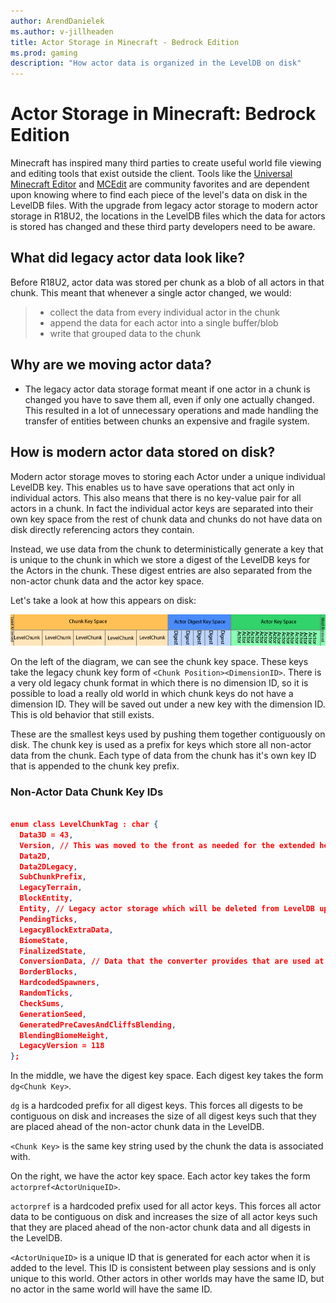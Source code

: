 ```yaml
---
author: ArendDanielek
ms.author: v-jillheaden
title: Actor Storage in Minecraft - Bedrock Edition
ms.prod: gaming
description: "How actor data is organized in the LevelDB on disk"
---
```


# Actor Storage in Minecraft: Bedrock Edition

Minecraft has inspired many third parties to create useful world file viewing and editing tools that exist outside the client. Tools like the [Universal Minecraft Editor](https://www.universalminecrafteditor.com/) and [MCEdit](http://www.mcedit.net/) are community favorites and are dependent upon knowing where to find each piece of the level's data on disk in the LevelDB files. With the upgrade from legacy actor storage to modern actor storage in R18U2, the locations in the LevelDB files which the data for actors is stored has changed and these third party developers need to be aware.

## What did legacy actor data look like?

Before R18U2, actor data was stored per chunk as a blob of all actors in that chunk. This meant that whenever a single actor changed, we would:
>- collect the data from every individual actor in the chunk
>- append the data for each actor into a single buffer/blob
>- write that grouped data to the chunk

## Why are we moving actor data?

- The legacy actor data storage format meant if one actor in a chunk is changed you have to save them all, even if only one actually changed. This resulted in a lot of unnecessary operations and made handling the transfer of entities between chunks an expensive and fragile system.

## How is modern actor data stored on disk?

Modern actor storage moves to storing each Actor under a unique individual LevelDB key. This enables us to have save operations that act only in individual actors. This also means that there is no key-value pair for all actors in a chunk. In fact the individual actor keys are separated into their own key space from the rest of chunk data and chunks do not have data on disk directly referencing actors they contain.

Instead, we use data from the chunk to deterministically generate a key that is unique to the chunk in which we store a digest of the LevelDB keys for the Actors in the chunk. These digest entries are also separated from the non-actor chunk data and the actor key space.

Let's take a look at how this appears on disk:

![LevelDB diagram showing actor storage chunks.](Media/ActorStorage/leveldbdiagram.png)

On the left of the diagram, we can see the chunk key space. These keys take the legacy chunk key form of `<Chunk Position><DimensionID>`. 
There is a very old legacy chunk format in which there is no dimension ID, so it is possible to load a really old world in which chunk keys do not have a dimension ID. They will be saved out under a new key with the dimension ID. This is old behavior that still exists.

These are the smallest keys used by pushing them together contiguously on disk. The chunk key is used as a prefix for keys which store all non-actor data from the chunk. Each type of data from the chunk has it's own key ID that is appended to the chunk key prefix.

### Non-Actor Data Chunk Key IDs

```json

enum class LevelChunkTag : char {
  Data3D = 43,
  Version, // This was moved to the front as needed for the extended heights feature. Old chunks will not have this data.
  Data2D,
  Data2DLegacy,
  SubChunkPrefix,
  LegacyTerrain,
  BlockEntity,
  Entity, // Legacy actor storage which will be deleted from LevelDB upon upgrading the chunk to use modern actor storage
  PendingTicks,
  LegacyBlockExtraData,
  BiomeState,
  FinalizedState,
  ConversionData, // Data that the converter provides that are used at runtime for things like blending
  BorderBlocks,
  HardcodedSpawners,
  RandomTicks,
  CheckSums,
  GenerationSeed,
  GeneratedPreCavesAndCliffsBlending,
  BlendingBiomeHeight,
  LegacyVersion = 118
};

```

In the middle, we have the digest key space. Each digest key takes the form `dg<Chunk Key>`.

`dg` is a hardcoded prefix for all digest keys. This forces all digests to be contiguous on disk and increases the size of all digest keys such that they are placed ahead of the non-actor chunk data in the LevelDB.

`<Chunk Key>` is the same key string used by the chunk the data is associated with.

On the right, we have the actor key space. Each actor key takes the form `actorpref<ActorUniqueID>`.

`actorpref` is a hardcoded prefix used for all actor keys. This forces all actor data to be contiguous on disk and increases the size of all actor keys such that they are placed ahead of the non-actor chunk data and all digests in the LevelDB.

`<ActorUniqueID>` is a unique ID that is generated for each actor when it is added to the level. This ID is consistent between play sessions and is only unique to this world. Other actors in other worlds may have the same ID, but no actor in the same world will have the same ID.
